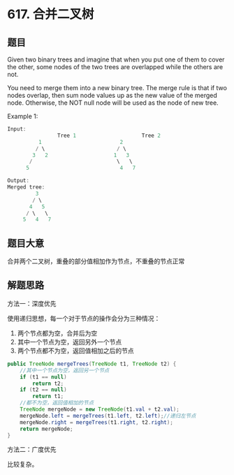 # 617. 合并二叉树

## 题目

Given two binary trees and imagine that when you put one of them to cover the other, some nodes of the two trees are overlapped while the others are not.

You need to merge them into a new binary tree. The merge rule is that if two nodes overlap, then sum node values up as the new value of the merged node. Otherwise, the NOT null node will be used as the node of new tree.

Example 1:

```java
Input: 
				Tree 1                     Tree 2                  
          1                         2                             
         / \                       / \                            
        3   2                     1   3                        
       /                           \   \                      
      5                             4   7                  

Output: 
Merged tree:
	     3
	    / \
	   4   5
	  / \   \ 
	 5   4   7

```

## 题目大意

合并两个二叉树，重叠的部分值相加作为节点，不重叠的节点正常

## 解题思路

方法一：深度优先

使用递归思想，每一个对于节点的操作会分为三种情况：

1.  两个节点都为空，合并后为空
2.  其中一个节点为空，返回另外一个节点
3.  两个节点都不为空，返回值相加之后的节点

```java
public TreeNode mergeTrees(TreeNode t1, TreeNode t2) {
	//其中一个节点为空，返回另一个节点
	if (t1 == null)
	    return t2;
	if (t2 == null)
	    return t1;
	//都不为空，返回值相加的节点
	TreeNode mergeNode = new TreeNode(t1.val + t2.val);
	mergeNode.left = mergeTrees(t1.left, t2.left);//递归左节点
	mergeNode.right = mergeTrees(t1.right, t2.right);
	return mergeNode;
}
```

方法二：广度优先

比较复杂。
